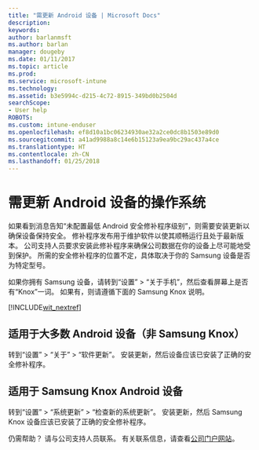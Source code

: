 ```yaml
---
title: "需更新 Android 设备 | Microsoft Docs"
description: 
keywords: 
author: barlanmsft
ms.author: barlan
manager: dougeby
ms.date: 01/11/2017
ms.topic: article
ms.prod: 
ms.service: microsoft-intune
ms.technology: 
ms.assetid: b3e5994c-d215-4c72-8915-349bd0b2504d
searchScope:
- User help
ROBOTS: 
ms.custom: intune-enduser
ms.openlocfilehash: ef8d10a1bc06234930ae32a2ce0dc8b1503e89d0
ms.sourcegitcommit: a41ad9988a8c14e6b15123a9ea9bc29ac437a4ce
ms.translationtype: HT
ms.contentlocale: zh-CN
ms.lasthandoff: 01/25/2018
---
```

# <a name="you-need-to-update-your-android-devices-operating-system"></a>需更新 Android 设备的操作系统

如果看到消息告知“未配置最低 Android 安全修补程序级别”，则需要安装更新以确保设备保持安全。 修补程序发布用于维护软件以使其顺畅运行且处于最新版本。 公司支持人员要求安装此修补程序来确保公司数据在你的设备上尽可能地受到保护。 所需的安全修补程序的位置不定，具体取决于你的 Samsung 设备是否为特定型号。

如果你拥有 Samsung 设备，请转到“设置” > “关于手机”，然后查看屏幕上是否有“Knox”一词。 如果有，则请遵循下面的 Samsung Knox 说明。

[!INCLUDE[wit_nextref](includes/end-user-os-update-guidance.md)]

## <a name="for-most-android-devices-non-samsung-knox"></a>适用于大多数 Android 设备（非 Samsung Knox）

转到“设置” > “关于” > “软件更新”。 安装更新，然后设备应该已安装了正确的安全修补程序。

## <a name="for-samsung-knox-android-devices"></a>适用于 Samsung Knox Android 设备

转到“设置” > “系统更新” > “检查新的系统更新”。 安装更新，然后 Samsung Knox 设备应该已安装了正确的安全修补程序。



仍需帮助？ 请与公司支持人员联系。 有关联系信息，请查看[公司门户网站](https://portal.manage.microsoft.com#HelpDeskDialog)。
